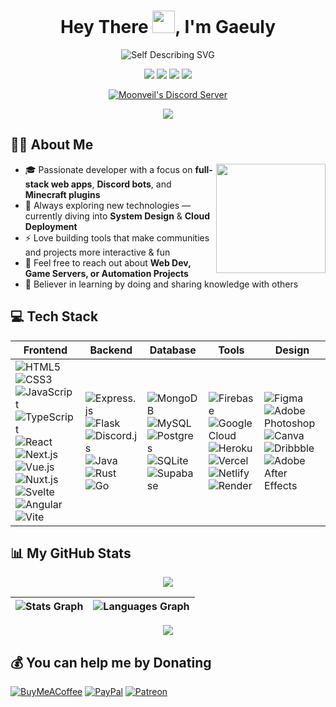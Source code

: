 <h1 align="center">Hey There <img src="https://user-images.githubusercontent.com/74038190/214644152-52f47eb3-5e31-4f47-8758-05c9468d5596.gif" width="36" />, I'm Gaeuly</h1>

<div align="center">

![Self Describing SVG](https://readme-typing-svg.demolab.com?font=Fira+Code&weight=600&size=36&pause=1000&color=FFFFFF&center=true&vCenter=true&random=false&width=500&height=100&lines=Discord+Developer;Full+Stack+Developer;Minecraft+Developer;Tech+Hacking)

[<img src="https://img.shields.io/badge/Discord%20-%235865F2.svg?&style=for-the-badge&logo=discord&logoColor=white"/>](https://discord.gg/vegmwmZt8G)
[<img src="https://img.shields.io/badge/Portfolio%20-%235237ED.svg?&style=for-the-badge&logo=googlechrome&logoColor=white"/>](https://gaeuly.netlify.app/)
[<img src="https://img.shields.io/badge/YouTube%20-%23FF0000.svg?&style=for-the-badge&logo=youtube&logoColor=white"/>](https://www.youtube.com/@GaeuIy)
[<img src="https://img.shields.io/badge/Gmail%20-%23EA4335.svg?&style=for-the-badge&logo=gmail&logoColor=white"/>](mailto:7gaeuly@gmail.com)
<p align="center">
  <a href="https://discord.gg/vegmwmZt8G" target="_blank">
    <img align="center" src="https://dcbadge.limes.pink/api/server/https://discord.gg/vegmwmZt8G" alt="Moonveil's Discord Server" />
  </a>
</p>
</div>

<p align="center">
  <a href="https://discord.gg/vegmwmZt8G" target="_blank">
    <img align="center" src="https://lanyard.cnrad.dev/api/500293365494054932?theme=dark&idleMessage=I'm%20working%20on%20something%20important%20and%20secret!" />
  </a>
</p>

## 👨‍💻 About Me

<img align="right" height="175" src="https://user-images.githubusercontent.com/74038190/225813708-98b745f2-7d22-48cf-9150-083f1b00d6c9.gif"  />

<div align="left">

- 🎓 Passionate developer with a focus on **full-stack web apps**, **Discord bots**, and **Minecraft plugins**  
- 🌱 Always exploring new technologies — currently diving into **System Design** & **Cloud Deployment**  
- ⚡ Love building tools that make communities and projects more interactive & fun  
- 💬 Feel free to reach out about **Web Dev, Game Servers, or Automation Projects**  
- 🚀 Believer in learning by doing and sharing knowledge with others  

</div>

## 💻 Tech Stack  

| Frontend | Backend | Database | Tools | Design |
|----------|---------|----------|-------|--------|
| ![HTML5](https://img.shields.io/badge/html5-%23E34F26.svg?style=for-the-badge&logo=html5&logoColor=white) ![CSS3](https://img.shields.io/badge/css3-%231572B6.svg?style=for-the-badge&logo=css3&logoColor=white) ![JavaScript](https://img.shields.io/badge/javascript-%23323330.svg?style=for-the-badge&logo=javascript&logoColor=%23F7DF1E) ![TypeScript](https://img.shields.io/badge/typescript-%23007ACC.svg?style=for-the-badge&logo=typescript&logoColor=white) ![React](https://img.shields.io/badge/react-%2320232a.svg?style=for-the-badge&logo=react&logoColor=%2361DAFB) ![Next.js](https://img.shields.io/badge/next.js-%23000000.svg?style=for-the-badge&logo=nextdotjs&logoColor=white) ![Vue.js](https://img.shields.io/badge/vuejs-%2335495e.svg?style=for-the-badge&logo=vuedotjs&logoColor=%234FC08D) ![Nuxt.js](https://img.shields.io/badge/nuxt-%2300DC82.svg?style=for-the-badge&logo=nuxtdotjs&logoColor=white) ![Svelte](https://img.shields.io/badge/svelte-%23f1413d.svg?style=for-the-badge&logo=svelte&logoColor=white) ![Angular](https://img.shields.io/badge/angular-%23DD0031.svg?style=for-the-badge&logo=angular&logoColor=white) ![Vite](https://img.shields.io/badge/vite-%23646CFF.svg?style=for-the-badge&logo=vite&logoColor=white) | ![Express.js](https://img.shields.io/badge/express.js-%23404d59.svg?style=for-the-badge&logo=express&logoColor=%2361DAFB) ![Flask](https://img.shields.io/badge/flask-%23000.svg?style=for-the-badge&logo=flask&logoColor=white) ![Discord.js](https://img.shields.io/badge/Discord.js-%232C2F33.svg?style=for-the-badge&logo=discord&logoColor=white) ![Java](https://img.shields.io/badge/java-%23ED8B00.svg?style=for-the-badge&logo=openjdk&logoColor=white) ![Rust](https://img.shields.io/badge/rust-%23000000.svg?style=for-the-badge&logo=rust&logoColor=white) ![Go](https://img.shields.io/badge/go-%2300ADD8.svg?style=for-the-badge&logo=go&logoColor=white) | ![MongoDB](https://img.shields.io/badge/MongoDB-%234ea94b.svg?style=for-the-badge&logo=mongodb&logoColor=white) ![MySQL](https://img.shields.io/badge/mysql-%2300000f.svg?style=for-the-badge&logo=mysql&logoColor=white) ![Postgres](https://img.shields.io/badge/postgres-%23316192.svg?style=for-the-badge&logo=postgresql&logoColor=white) ![SQLite](https://img.shields.io/badge/sqlite-%2307405e.svg?style=for-the-badge&logo=sqlite&logoColor=white) ![Supabase](https://img.shields.io/badge/Supabase-3ECF8E?style=for-the-badge&logo=supabase&logoColor=white) | ![Firebase](https://img.shields.io/badge/firebase-%23039BE5.svg?style=for-the-badge&logo=firebase) ![Google Cloud](https://img.shields.io/badge/GoogleCloud-%234285F4.svg?style=for-the-badge&logo=google-cloud&logoColor=white) ![Heroku](https://img.shields.io/badge/heroku-%23430098.svg?style=for-the-badge&logo=heroku&logoColor=white) ![Vercel](https://img.shields.io/badge/vercel-%23000000.svg?style=for-the-badge&logo=vercel&logoColor=white) ![Netlify](https://img.shields.io/badge/netlify-%23000000.svg?style=for-the-badge&logo=netlify&logoColor=#00C7B7) ![Render](https://img.shields.io/badge/Render-%46E3B7.svg?style=for-the-badge&logo=render&logoColor=white) | ![Figma](https://img.shields.io/badge/figma-%23F24E1E.svg?style=for-the-badge&logo=figma&logoColor=white) ![Adobe Photoshop](https://img.shields.io/badge/adobe%20photoshop-%2331A8FF.svg?style=for-the-badge&logo=adobe%20photoshop&logoColor=white) ![Canva](https://img.shields.io/badge/Canva-%2300C4CC.svg?style=for-the-badge&logo=Canva&logoColor=white) ![Dribbble](https://img.shields.io/badge/Dribbble-EA4C89?style=for-the-badge&logo=dribbble&logoColor=white) ![Adobe After Effects](https://img.shields.io/badge/Adobe%20After%20Effects-9999FF.svg?style=for-the-badge&logo=Adobe%20After%20Effects&logoColor=white) |

## 📊 My GitHub Stats  

<p align="center">
  <img src="https://github-profile-trophy.vercel.app/?username=Gaeuly&theme=dracula&no-frame=true&margin-w=15&margin-h=15" />
</p>

<div align="center">

| ![Stats Graph](https://gaeuly-github-readme-stats.vercel.app/api?username=Gaeuly&show_icons=true&include_all_commits=true&count_private=true&theme=midnight-purple&hide_border=true&rank_icon=github) | ![Languages Graph](https://gaeuly-github-readme-stats.vercel.app/api/top-langs?username=Gaeuly&layout=donut&card_width=320&langs_count=6&theme=midnight-purple&hide_border=true) |
|---|---|

</div>

<p align="center">
  <img src="https://github-readme-streak-stats.herokuapp.com?user=Gaeuly&theme=midnight-purple&hide_border=true" />
</p>


## 💰 You can help me by Donating
[![BuyMeACoffee](https://img.shields.io/badge/Buy%20Me%20a%20Coffee-ffdd00?style=for-the-badge&logo=buy-me-a-coffee&logoColor=black)](https://www.buymeacoffee.com/) [![PayPal](https://img.shields.io/badge/PayPal-00457C?style=for-the-badge&logo=paypal&logoColor=white)](https://www.paypal.com/paypalme/) [![Patreon](https://img.shields.io/badge/Patreon-F96854?style=for-the-badge&logo=patreon&logoColor=white)](https://www.patreon.com/)
